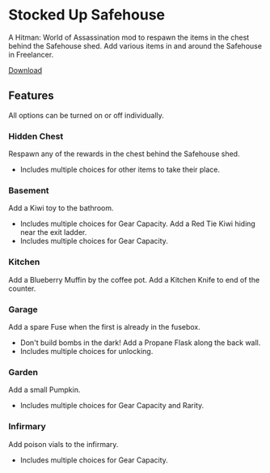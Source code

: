 # Stocked Up Safehouse

A Hitman: World of Assassination mod to respawn the items in the chest behind the Safehouse shed. Add various items in and around the Safehouse in Freelancer.

[Download](https://www.nexusmods.com/hitman3/mods/920)

## Features

All options can be turned on or off individually.

### Hidden Chest

Respawn any of the rewards in the chest behind the Safehouse shed.

-   Includes multiple choices for other items to take their place.

### Basement

Add a Kiwi toy to the bathroom.

-   Includes multiple choices for Gear Capacity.
    Add a Red Tie Kiwi hiding near the exit ladder.
-   Includes multiple choices for Gear Capacity.

### Kitchen

Add a Blueberry Muffin by the coffee pot.
Add a Kitchen Knife to end of the counter.

### Garage

Add a spare Fuse when the first is already in the fusebox.

-   Don't build bombs in the dark!
    Add a Propane Flask along the back wall.
-   Includes multiple choices for unlocking.

### Garden

Add a small Pumpkin.

-   Includes multiple choices for Gear Capacity and Rarity.

### Infirmary

Add poison vials to the infirmary.

-   Includes multiple choices for Gear Capacity.
